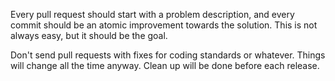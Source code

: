 Every pull request should start with a problem description, and every commit should be an atomic improvement towards the solution. This is not always easy, but it should be the goal.

Don't send pull requests with fixes for coding standards or whatever. Things will change all the time anyway. Clean up will be done before each release. 
